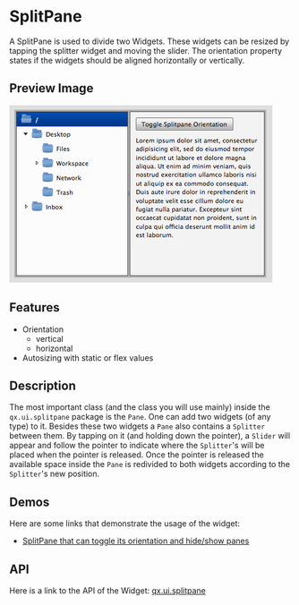 # SplitPane

A SplitPane is used to divide two Widgets. These widgets can be resized by
tapping the splitter widget and moving the slider. The orientation property
states if the widgets should be aligned horizontally or vertically.

## Preview Image

![splitpane.png](splitpane.png)

## Features

- Orientation
  - vertical
  - horizontal
- Autosizing with static or flex values

## Description

The most important class (and the class you will use mainly) inside the
`qx.ui.splitpane` package is the `Pane`. One can add two widgets (of any type)
to it. Besides these two widgets a `Pane` also contains a `Splitter` between
them. By tapping on it (and holding down the pointer), a `Slider` will appear
and follow the pointer to indicate where the `Splitter`'s will be placed when
the pointer is released. Once the pointer is released the available space inside
the `Pane` is redivided to both widgets according to the `Splitter`'s new
position.

## Demos

Here are some links that demonstrate the usage of the widget:

- [SplitPane that can toggle its orientation and hide/show panes](apps://demobrowser/#widget-SplitPane.html)

## API

Here is a link to the API of the Widget:
[qx.ui.splitpane](apps://apiviewer/#qx.ui.splitpane)
